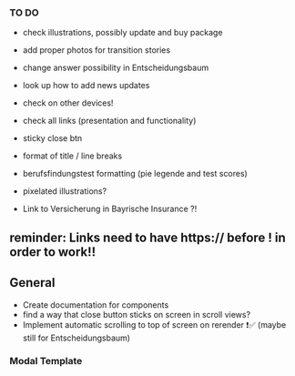 ### TO DO

- check illustrations, possibly update and buy package
- add proper photos for transition stories

- change answer possibility in Entscheidungsbaum

- look up how to add news updates

- check on other devices!

- check all links (presentation and functionality)

- sticky close btn

- format of title / line breaks

- berufsfindungstest formatting (pie legende and test scores)

- pixelated illustrations?

- Link to Versicherung in Bayrische Insurance ?!

## reminder: Links need to have https:// before ! in order to work!!

## General

- Create documentation for components
- find a way that close button sticks on screen in scroll views?
- Implement automatic scrolling to top of screen on rerender ❗✅ (maybe still for Entscheidungsbaum)

### Modal Template

<!--
import React from 'react';

import {Modal} from 'react-native';
import Article from '../../components/articleComponents/article';
import ArticleHeader from '../../components/articleComponents/articleHeader';
import ArticleIllustration from '../../components/articleComponents/articleIllustration';
import ArticleSubHeader from '../../components/articleComponents/articleSubHeader';
import Paragraph from '../../components/articleComponents/paragraph';
import CloseButton from '../../components/buttons/closeButton';
import ScrollableScreenContainer from '../../components/scrollableScreen';

const Ausbildung = (props) => {
  return (
    <Modal visible={props.isVisible} animationType={'slide'}>
      <ScrollableScreenContainer>
        <CloseButton close={props.close} />
        <ArticleHeader></ArticleHeader>
        <ArticleIllustration image={require('')} />
        <Article>
          <ArticleSubHeader></ArticleSubHeader>
          <Paragraph></Paragraph>
        </Article>
      </ScrollableScreenContainer>
    </Modal>
  );
};

export default Ausbildung; -->
